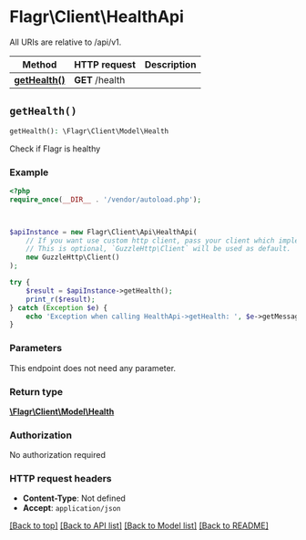 # Flagr\Client\HealthApi

All URIs are relative to /api/v1.

Method | HTTP request | Description
------------- | ------------- | -------------
[**getHealth()**](HealthApi.md#getHealth) | **GET** /health | 


## `getHealth()`

```php
getHealth(): \Flagr\Client\Model\Health
```



Check if Flagr is healthy

### Example

```php
<?php
require_once(__DIR__ . '/vendor/autoload.php');



$apiInstance = new Flagr\Client\Api\HealthApi(
    // If you want use custom http client, pass your client which implements `GuzzleHttp\ClientInterface`.
    // This is optional, `GuzzleHttp\Client` will be used as default.
    new GuzzleHttp\Client()
);

try {
    $result = $apiInstance->getHealth();
    print_r($result);
} catch (Exception $e) {
    echo 'Exception when calling HealthApi->getHealth: ', $e->getMessage(), PHP_EOL;
}
```

### Parameters

This endpoint does not need any parameter.

### Return type

[**\Flagr\Client\Model\Health**](../Model/Health.md)

### Authorization

No authorization required

### HTTP request headers

- **Content-Type**: Not defined
- **Accept**: `application/json`

[[Back to top]](#) [[Back to API list]](../../README.md#endpoints)
[[Back to Model list]](../../README.md#models)
[[Back to README]](../../README.md)
